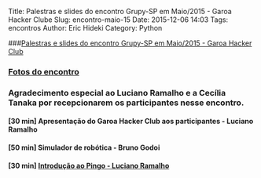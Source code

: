 Title: Palestras e slides do encontro Grupy-SP em Maio/2015 - Garoa Hacker Clube
Slug: encontro-maio-15
Date: 2015-12-06 14:03
Tags: encontros
Author: Eric Hideki
Category: Python

###[Palestras e slides do encontro Grupy-SP em Maio/2015 - Garoa Hacker Club](http://www.meetup.com/pt/Grupy-SP/events/222170881/)

### [Fotos do encontro](https://www.flickr.com/photos/37128592@N03/sets/72157656429873821)

### Agradecimento especial ao Luciano Ramalho e a Cecília Tanaka por recepcionarem os participantes nesse encontro.

#### [30 min] Apresentação do Garoa Hacker Club aos participantes - Luciano Ramalho

#### [50 min] Simulador de robótica - Bruno Godoi

#### [30 min] [Introdução ao Pingo - Luciano Ramalho](https://speakerdeck.com/ramalho/programando-gpio-com-python-e-pingo)
